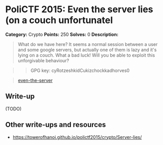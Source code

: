 # PoliCTF 2015: Even the server lies (on a couch unfortunatel

**Category:** Crypto
**Points:** 250
**Solves:** 0
**Description:**

> What do we have here? It seems a normal session between a user and some google servers, but actually one of them is lazy and it's lying on a couch. What a bad luck! Will you be able to exploit this unforgivable behaviour?

>> GPG key: cyRotzeshkidCukizchockkadhorves0

>[even-the-server](even-the-server_bff2946bae773975e2631e111df6807b.tar.gz.gpg)

## Write-up

(TODO)

## Other write-ups and resources

* <https://towerofhanoi.github.io/polictf2015/crypto/Server-lies/>
